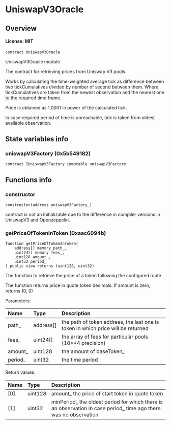 # UniswapV3Oracle

## Overview

#### License: MIT

```solidity
contract UniswapV3Oracle
```

UniswapV3Oracle module

The contract for retrieving prices from Uniswap V3 pools.

Works by calculating the time-weighted average tick as difference between two tickCumulatives
divided by number of second between them. Where tickCumulatives are taken from the newest observation
and the nearest one to the required time frame.

Price is obtained as 1.0001 in power of the calculated tick.

In case required period of time is unreachable, tick is taken from oldest available observation.
## State variables info

### uniswapV3Factory (0x5b549182)

```solidity
contract IUniswapV3Factory immutable uniswapV3Factory
```


## Functions info

### constructor

```solidity
constructor(address uniswapV3Factory_)
```

contract is not an Initializable due to the difference in compiler versions in UniswapV3 and Openzeppelin.
### getPriceOfTokenInToken (0xaac6094b)

```solidity
function getPriceOfTokenInToken(
    address[] memory path_,
    uint24[] memory fees_,
    uint128 amount_,
    uint32 period_
) public view returns (uint128, uint32)
```

The function to retrieve the price of a token following the configured route

The function returns price in quote token decimals. If amount is zero, returns (0, 0)


Parameters:

| Name    | Type      | Description                                                                       |
| :------ | :-------- | :-------------------------------------------------------------------------------- |
| path_   | address[] | the path of token address, the last one is token in which price will be returned  |
| fees_   | uint24[]  | the array of fees for particular pools (10\**4 precision)                         |
| amount_ | uint128   | the amount of baseToken_                                                          |
| period_ | uint32    | the time period                                                                   |


Return values:

| Name | Type    | Description                                                                                                      |
| :--- | :------ | :--------------------------------------------------------------------------------------------------------------- |
| [0]  | uint128 | amount_ the price of start token in quote token                                                                  |
| [1]  | uint32  | minPeriod_ the oldest period for which there is an observation in case period_ time ago there was no observation |
